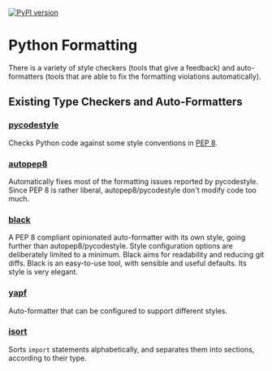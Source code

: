 [![PyPI version](https://badge.fury.io/py/dsp-tools.svg)](https://badge.fury.io/py/dsp-tools)

# Python Formatting

There is a variety of style checkers (tools that give a feedback) 
and auto-formatters (tools that are able to fix the formatting violations automatically).

## Existing Type Checkers and Auto-Formatters

### [pycodestyle](https://pypi.org/project/pycodestyle/)

Checks Python code against some style conventions in [PEP 8](http://www.python.org/dev/peps/pep-0008/).

### [autopep8](https://pypi.org/project/autopep8/)

Automatically fixes most of the formatting issues reported by pycodestyle.
Since PEP 8 is rather liberal, autopep8/pycodestyle don't modify code too much.

### [black](https://pypi.org/project/black/)

A PEP 8 compliant opinionated auto-formatter with its own style, going further than autopep8/pycodestyle.
Style configuration options are deliberately limited to a minimum.
Black aims for readability and reducing git diffs.
Black is an easy-to-use tool, with sensible and useful defaults.
Its style is very elegant.

### [yapf](https://pypi.org/project/yapf/)

Auto-formatter that can be configured to support different styles.

### [isort](https://pypi.org/project/isort/)

Sorts `import` statements alphabetically, and separates them into sections, according to their type.
